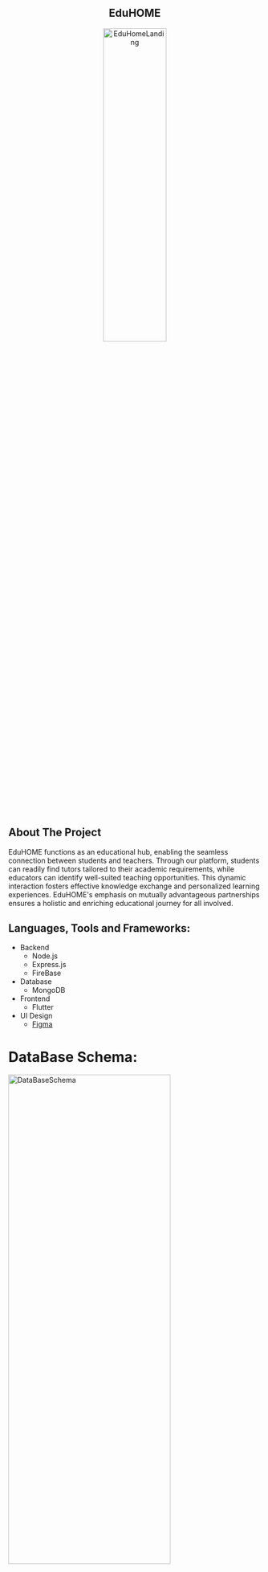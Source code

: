<div align="center">
  <h2>EduHOME</h2>
  <img src="https://github.com/MuntasirNahid/EduHOME/assets/69505101/8112c21f-3ab3-42e4-b3a1-4be58ec6a5f0" alt="EduHomeLanding" width="50%" height="40%">
</div>

## About The Project

EduHOME functions as an educational hub, enabling the seamless connection between students and teachers. Through our platform, students can readily find tutors tailored to their academic requirements, while educators can identify well-suited teaching opportunities. This dynamic interaction fosters effective knowledge exchange and personalized learning experiences. EduHOME's emphasis on mutually advantageous partnerships ensures a holistic and enriching educational journey for all involved.

## Languages, Tools and Frameworks:<a name="tools"></a>

- Backend
    - Node.js
    - Express.js
    - FireBase      
- Database
  - MongoDB
- Frontend
    - Flutter
- UI Design
    - <a href="https://www.figma.com/file/ho4kAJ75QsghnT6tBwc0Of/EduHOME_Updated?type=design&node-id=0%3A1&mode=design&t=O4Qrm6VfPhYQMCwS-1">Figma</a>



# DataBase Schema:

<img src="https://github.com/MuntasirNahid/EduHOME/assets/69505101/2a51c810-9860-4804-b70b-c071f9a54124" alt="DataBaseSchema" width="80%" height="50%">

# Video Presentation :


<a href="https://youtu.be/o91aPjKT2c0">
Youtube
</a>





## How to RUN:

Follow the step by step installation procedure to install and run this on your machine.

#### Getting the repository

1. Clone the repo

   ```sh
   git clone https://github.com/MuntasirNahid/EduHOME.git
   ```

Then run the following commands to run your app:

### Server Side
```bash
  cd backend
  npm install
  npm run dev (for continuous development)
  OR
  npm start (to run script 1 time)
```

### Client Side
```bash
  flutter pub get
  open a simulator 
  flutter run
```


## Honourable Supervisor

- <a href = https://www.sust.edu/d/cse/faculty-profile-detail/52/4>Ayesha Tasmin </a>

  - **Assistant Professor**

  

    Department of Computer Science and Engineering,
    Shahjalal University of Science and Technology
    ,Sylhet, Bangladesh.

- <a href=https://www.linkedin.com/in/ershadin/> Ershadur Rahman Talukder </a>
  - **Co-Founder** at <a href = https://inverseai.com>Inverse.AI</a>

<p align="right">(<a href="#top">back to top</a>)</p>
